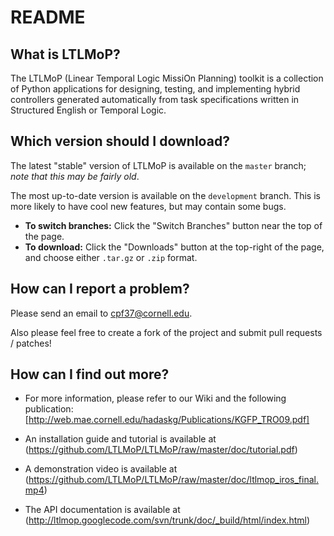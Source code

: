 README
======

What is LTLMoP?
---------------

The LTLMoP (Linear Temporal Logic MissiOn Planning) toolkit is a collection of Python applications for designing, testing, and implementing hybrid controllers generated automatically from task specifications written in Structured English or Temporal Logic.

Which version should I download?
--------------------------------

The latest "stable" version of LTLMoP is available on the `master` branch; *note that this may be fairly old*.

The most up-to-date version is available on the `development` branch.  This is more likely to have cool new features, but may contain some bugs.

* __To switch branches:__ Click the "Switch Branches" button near the top of the page.
* __To download:__ Click the "Downloads" button at the top-right of the page, and choose either `.tar.gz` or `.zip` format.

How can I report a problem?
---------------------------

Please send an email to <cpf37@cornell.edu>.

Also please feel free to create a fork of the project and submit pull requests / patches!

How can I find out more?
------------------------

* For more information, please refer to our Wiki and the following publication:
[http://web.mae.cornell.edu/hadaskg/Publications/KGFP_TRO09.pdf]

* An installation guide and tutorial is available at (https://github.com/LTLMoP/LTLMoP/raw/master/doc/tutorial.pdf)

* A demonstration video is available at (https://github.com/LTLMoP/LTLMoP/raw/master/doc/ltlmop_iros_final.mp4)

* The API documentation is available at (http://ltlmop.googlecode.com/svn/trunk/doc/_build/html/index.html)

